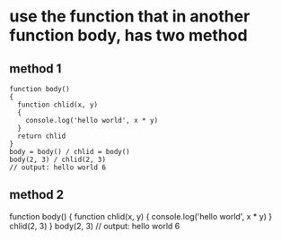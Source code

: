# use the function that in another function body, has two method
## method 1
    function body()
    {
      function chlid(x, y)
      {
        console.log('hello world', x * y)
      }
      return chlid
    }
    body = body() / chlid = body()
    body(2, 3) / chlid(2, 3)
    // output: hello world 6
## method 2
  function body()
  {
    function chlid(x, y)
    {
      console.log('hello world', x * y)
    }
    chlid(2, 3)
  }
  body(2, 3)
  // output: hello world 6

